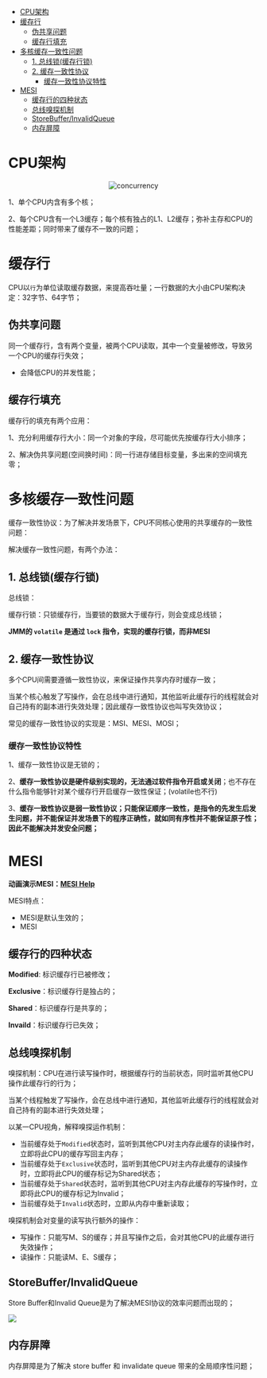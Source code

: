 - [CPU架构](#cpu架构)
- [缓存行](#缓存行)
  - [伪共享问题](#伪共享问题)
  - [缓存行填充](#缓存行填充)
- [多核缓存一致性问题](#多核缓存一致性问题)
  - [1. 总线锁(缓存行锁)](#1-总线锁缓存行锁)
  - [2. 缓存一致性协议](#2-缓存一致性协议)
    - [缓存一致性协议特性](#缓存一致性协议特性)
- [MESI](#mesi)
  - [缓存行的四种状态](#缓存行的四种状态)
  - [总线嗅探机制](#总线嗅探机制)
  - [StoreBuffer/InvalidQueue](#storebufferinvalidqueue)
  - [内存屏障](#内存屏障)

# CPU架构
<div align="center">
<img src="../images/cpu-cache.png" alt="concurrency"/>
</div>

1、单个CPU内含有多个核；

2、每个CPU含有一个L3缓存；每个核有独占的L1、L2缓存；弥补主存和CPU的性能差距；同时带来了缓存不一致的问题；

# 缓存行
CPU以`行`为单位读取缓存数据，来提高吞吐量；一行数据的大小由CPU架构决定：32字节、64字节；

## 伪共享问题
同一个缓存行，含有两个变量，被两个CPU读取，其中一个变量被修改，导致另一个CPU的缓存行失效；
- 会降低CPU的并发性能；

## 缓存行填充
缓存行的填充有两个应用：

1、充分利用缓存行大小：同一个对象的字段，尽可能优先按缓存行大小排序；

2、解决伪共享问题(空间换时间)：同一行进存储目标变量，多出来的空间填充零；

# 多核缓存一致性问题
缓存一致性协议：为了解决并发场景下，CPU不同核心使用的共享缓存的一致性问题：

解决缓存一致性问题，有两个办法：

## 1. 总线锁(缓存行锁)

总线锁：

缓存行锁：只锁缓存行，当要锁的数据大于缓存行，则会变成总线锁；

**JMM的 `volatile` 是通过 `lock` 指令，实现的缓存行锁，而非MESI**

## 2. 缓存一致性协议

多个CPU间需要遵循一致性协议，来保证操作共享内存时缓存一致；

当某个核心触发了写操作，会在总线中进行通知，其他监听此缓存行的线程就会对自己持有的副本进行失效处理；因此缓存一致性协议也叫写失效协议；

常见的缓存一致性协议的实现是：MSI、MESI、MOSI；
  
### 缓存一致性协议特性
1、缓存一致性协议是无锁的；

2、**缓存一致性协议是硬件级别实现的，无法通过软件指令开启或关闭**；也不存在什么指令能够针对某个缓存行开启缓存一致性保证；(volatile也不行)

3、**缓存一致性协议是弱一致性协议；只能保证顺序一致性，是指令的先发生后发生问题，并不能保证并发场景下的程序正确性，就如同有序性并不能保证原子性；因此不能解决并发安全问题；**

# MESI
**动画演示MESI：[MESI Help](https://www.scss.tcd.ie/Jeremy.Jones/VivioJS/caches/MESIHelp.htm)**

MESI特点：
- MESI是默认生效的；
- MESI


## 缓存行的四种状态

**Modified**: 标识缓存行已被修改；

**Exclusive**：标识缓存行是独占的；

**Shared**：标识缓存行是共享的；

**Invaild**：标识缓存行已失效；

## 总线嗅探机制

嗅探机制：CPU在进行读写操作时，根据缓存行的当前状态，同时监听其他CPU操作此缓存行的行为；

当某个线程触发了写操作，会在总线中进行通知，其他监听此缓存行的线程就会对自己持有的副本进行失效处理；

以某一CPU视角，解释嗅探运作机制：
- 当前缓存处于`Modified`状态时，监听到其他CPU对主内存此缓存的读操作时，立即将此CPU的缓存写回主内存；
- 当前缓存处于`Exclusive`状态时，监听到其他CPU对主内存此缓存的读操作时，立即将此CPU的缓存标记为Shared状态；
- 当前缓存处于`Shared`状态时，监听到其他CPU对主内存此缓存的写操作时，立即将此CPU的缓存标记为Invalid；
- 当前缓存处于`Invalid`状态时，立即从内存中重新读取；

嗅探机制会对变量的读写执行额外的操作：
- 写操作：只能写M、S的缓存；并且写操作之后，会对其他CPU的此缓存进行失效操作；
- 读操作：只能读M、E、S缓存；

## StoreBuffer/InvalidQueue

Store Buffer和Invalid Queue是为了解决MESI协议的效率问题而出现的；

![](../images/mesi.png)

## 内存屏障

内存屏障是为了解决 store buffer 和 invalidate queue 带来的全局顺序性问题；


